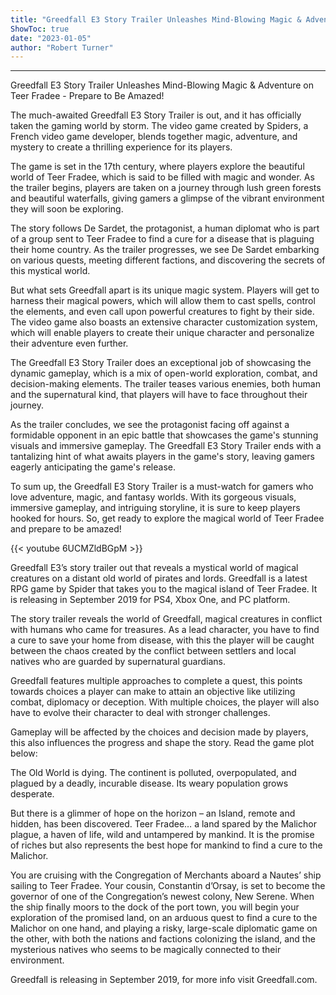 ```yaml
---
title: "Greedfall E3 Story Trailer Unleashes Mind-Blowing Magic & Adventure on Teer Fradee - Prepare to Be Amazed!"
ShowToc: true 
date: "2023-01-05"
author: "Robert Turner"
---
```

*****
Greedfall E3 Story Trailer Unleashes Mind-Blowing Magic & Adventure on Teer Fradee - Prepare to Be Amazed!

The much-awaited Greedfall E3 Story Trailer is out, and it has officially taken the gaming world by storm. The video game created by Spiders, a French video game developer, blends together magic, adventure, and mystery to create a thrilling experience for its players.

The game is set in the 17th century, where players explore the beautiful world of Teer Fradee, which is said to be filled with magic and wonder. As the trailer begins, players are taken on a journey through lush green forests and beautiful waterfalls, giving gamers a glimpse of the vibrant environment they will soon be exploring.

The story follows De Sardet, the protagonist, a human diplomat who is part of a group sent to Teer Fradee to find a cure for a disease that is plaguing their home country. As the trailer progresses, we see De Sardet embarking on various quests, meeting different factions, and discovering the secrets of this mystical world.

But what sets Greedfall apart is its unique magic system. Players will get to harness their magical powers, which will allow them to cast spells, control the elements, and even call upon powerful creatures to fight by their side. The video game also boasts an extensive character customization system, which will enable players to create their unique character and personalize their adventure even further.

The Greedfall E3 Story Trailer does an exceptional job of showcasing the dynamic gameplay, which is a mix of open-world exploration, combat, and decision-making elements. The trailer teases various enemies, both human and the supernatural kind, that players will have to face throughout their journey.

As the trailer concludes, we see the protagonist facing off against a formidable opponent in an epic battle that showcases the game's stunning visuals and immersive gameplay. The Greedfall E3 Story Trailer ends with a tantalizing hint of what awaits players in the game's story, leaving gamers eagerly anticipating the game's release.

To sum up, the Greedfall E3 Story Trailer is a must-watch for gamers who love adventure, magic, and fantasy worlds. With its gorgeous visuals, immersive gameplay, and intriguing storyline, it is sure to keep players hooked for hours. So, get ready to explore the magical world of Teer Fradee and prepare to be amazed!

{{< youtube 6UCMZldBGpM >}} 



Greedfall E3’s story trailer out that reveals a mystical world of magical creatures on a distant old world of pirates and lords. Greedfall is a latest RPG game by Spider that takes you to the magical island of Teer Fradee. It is releasing in September 2019 for PS4, Xbox One, and PC platform.
 
The story trailer reveals the world of Greedfall, magical creatures in conflict with humans who came for treasures. As a lead character, you have to find a cure to save your home from disease, with this the player will be caught between the chaos created by the conflict between settlers and local natives who are guarded by supernatural guardians.
 
Greedfall features multiple approaches to complete a quest, this points towards choices a player can make to attain an objective like utilizing combat, diplomacy or deception. With multiple choices, the player will also have to evolve their character to deal with stronger challenges.
 

 
Gameplay will be affected by the choices and decision made by players, this also influences the progress and shape the story. Read the game plot below:
 
The Old World is dying. The continent is polluted, overpopulated, and plagued by a deadly, incurable disease. Its weary population grows desperate.
 
But there is a glimmer of hope on the horizon – an Island, remote and hidden, has been discovered. Teer Fradee… a land spared by the Malichor plague, a haven of life, wild and untampered by mankind. It is the promise of riches but also represents the best hope for mankind to find a cure to the Malichor.
 
You are cruising with the Congregation of Merchants aboard a Nautes’ ship sailing to Teer Fradee. Your cousin, Constantin d’Orsay, is set to become the governor of one of the Congregation’s newest colony, New Serene. When the ship finally moors to the dock of the port town, you will begin your exploration of the promised land, on an arduous quest to find a cure to the Malichor on one hand, and playing a risky, large-scale diplomatic game on the other, with both the nations and factions colonizing the island, and the mysterious natives who seems to be magically connected to their environment.
 
Greedfall is releasing in September 2019, for more info visit Greedfall.com.




